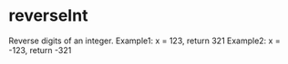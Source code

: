 reverseInt
==========

Reverse digits of an integer.  Example1: x = 123, return 321 Example2: x = -123, return -321
